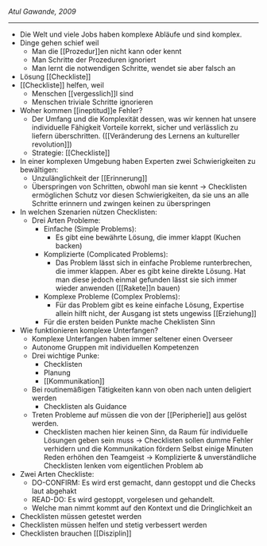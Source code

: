 *Atul Gawande, 2009*

-------------------------------------

- Die Welt und viele Jobs haben komplexe Abläufe und sind komplex.
- Dinge gehen schief weil
	- Man die [[Prozedur]]en nicht kann oder kennt
	- Man Schritte der Prozeduren ignoriert
	- Man lernt die notwendigen Schritte, wendet sie aber falsch an
- Lösung [[Checkliste]]
- [[Checkliste]] helfen, weil
	- Menschen [[vergesslich]]l sind
	- Menschen triviale Schritte ignorieren
- Woher kommen [[ineptitud]]e Fehler?
	- Der Umfang und die Komplexität dessen, was wir kennen hat unsere individuelle Fähigkeit Vorteile korrekt, sicher und verlässlich zu liefern überschritten. ([[Veränderung des Lernens an kultureller revolution]])
	- Strategie: [[Checkliste]]
- In einer komplexen Umgebung haben Experten zwei Schwierigkeiten zu bewältigen:
	- Unzulänglichkeit der [[Erinnerung]]
	- Überspringen von Schritten, obwohl man sie kennt
	-> Checklisten ermöglichen Schutz vor diesen Schwierigkeiten, da sie uns an alle Schritte erinnern und zwingen keinen zu überspringen
- In welchen Szenarien nützen Checklisten:
	- Drei Arten Probleme:
		- Einfache (Simple Problems):
			- Es gibt eine bewährte Lösung, die immer klappt (Kuchen backen)
		- Komplizierte (Complicated Problems):
			- Das Problem lässt sich in einfache Probleme runterbrechen, die immer klappen. Aber es gibt keine direkte Lösung. Hat man diese jedoch einmal gefunden lässt sie sich immer wieder anwenden ([[Rakete]]n bauen)
		- Komplexe Probleme (Complex Problems):
			- Für das Problem gibt es keine einfache Lösung, Expertise allein hilft nicht, der Ausgang ist stets ungewiss [[Erziehung]]
		- Für die ersten beiden Punkte mache Cheklisten Sinn
- Wie funktionieren komplexe Unterfangen?
	- Komplexe Unterfangen haben immer seltener einen Overseer
	- Autonome Gruppen mit individuellen Kompetenzen
	- Drei wichtige Punke:
		- Checklisten
		- Planung
		- [[Kommunikation]]
	- Bei routinemäßigen Tätigkeiten kann von oben nach unten deligiert werden
		- Checklisten als Guidance
	- Treten Probleme auf müssen die von der [[Peripherie]] aus gelöst werden.
		- Checklisten machen hier keinen Sinn, da Raum für individuelle Lösungen geben sein muss
	-> Checklisten sollen dumme Fehler verhidern und die Kommunikation fördern
	   Selbst einige Minuten Reden erhöhen den Teamgeist
     -> Komplizierte & unverständliche Checklisten lenken vom eigentlichen Problem ab
- Zwei Arten Checkliste:
	- DO-CONFIRM: Es wird erst gemacht, dann gestoppt und die Checks laut abgehakt
	- READ-DO: Es wird gestoppt, vorgelesen und gehandelt.
	- Welche man nimmt kommt auf den Kontext und die Dringlichkeit an
- Checklisten müssen getestet werden
- Checklisten müssen helfen und stetig verbessert werden
- Checklisten brauchen [[Disziplin]]

